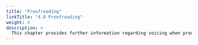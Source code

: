 ```yaml
---
title: "Proofreading"
linkTitle: "4.0 Proofreading"
weight: 4
description: >
  This chapter provides further information regarding voicing when producing technical documentation at Accuray
---
```

